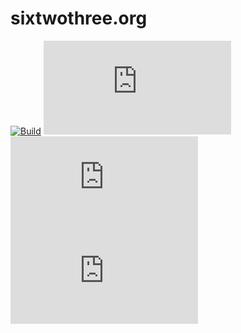 # sixtwothree.org

[![Build](https://img.shields.io/github/workflow/status/jgarber623/sixtwothree.org/CI?logo=github&style=for-the-badge)](https://github.com/jgarber623/sixtwothree.org/actions/workflows/ci.yml)
[![Maintainability](https://img.shields.io/codeclimate/maintainability/jgarber623/sixtwothree.org?logo=code-climate&style=for-the-badge)](https://codeclimate.com/github/jgarber623/sixtwothree.org)
[![Coverage](https://img.shields.io/codeclimate/c/jgarber623/sixtwothree.org?logo=code-climate&style=for-the-badge)](https://codeclimate.com/github/jgarber623/sixtwothree.org/code)
[![Vulnerabilities](https://img.shields.io/snyk/vulnerabilities/github/jgarber623/sixtwothree.org?logo=snyk&style=for-the-badge)](https://snyk.io/test/github/jgarber623/sixtwothree.org)
